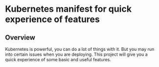 # Kubernetes manifest for quick experience of features

## Overview

Kubernetes is powerful, you can do a lot of things with it. But you may run into certain issues when you are deploying. This project will give you a quick experience of some basic and useful features.
